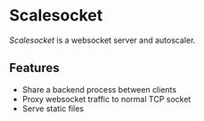 # Scalesocket

*Scalesocket* is a websocket server and autoscaler.

## Features

* Share a backend process between clients
* Proxy websocket traffic to normal TCP socket
* Serve static files
